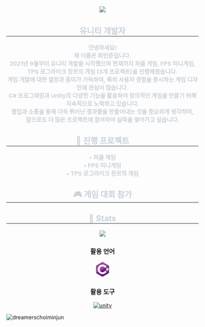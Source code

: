 <div align="center">
    <img src="https://capsule-render.vercel.app/api?type=waving&color=84f0ee&height=180&text=Unity%20Developer&animation=&fontColor=000000&fontSize=40" />
</div>
<div align="center"> 
    <h2 style="border-bottom: 1px solid #21262d; color: #c9d1d9;"> 유니티 개발자 </h2>  
    <div style="font-weight: 700; font-size: 15px; text-align: center; color: #c9d1d9;">
        안녕하세요!<br> 
        제 이름은 최민준입니다.<br>
        2021년 9월부터 유니티 개발을 시작했으며 현재까지 퍼즐 게임, FPS 미니게임, TPS 로그라이크 장르의 게임 (3개 프로젝트)을 진행해왔습니다.<br>
        게임 개발에 대한 열정과 흥미가 가득하며, 특히 사용자 경험을 중시하는 게임 디자인에 관심이 많습니다.<br>
        C# 프로그래밍과 Unity의 다양한 기능을 활용하여 창의적인 게임을 만들기 위해 지속적으로 노력하고 있습니다.<br>
        협업과 소통을 통해 더욱 뛰어난 결과물을 만들어내는 것을 중요하게 생각하며,<br>
        앞으로도 더 많은 프로젝트에 참여하여 실력을 쌓아가고 싶습니다.
    </div>
</div>

<div align="center"> 
    <h2 style="border-bottom: 1px solid #21262d; color: #c9d1d9;"> 🏅 진행 프로젝트 </h2> 
    <div style="font-weight: 700; font-size: 15px; text-align: center; color: #c9d1d9;">
        • 퍼즐 게임<br>
        • FPS 미니게임<br>
        • TPS 로그라이크 장르의 게임
    </div>
</div>

<div align="center"> 
    <h2 style="border-bottom: 1px solid #21262d; color: #c9d1d9;"> 🎮 게임 대회 참가 </h2> 
    <div style="font-weight: 700; font-size: 15px; text-align: center; color: #c9d1d9;">
        <!-- 내용 비움 -->
    </div>
</div>

<div align="center"> 
    <h2 style="border-bottom: 1px solid #21262d; color: #c9d1d9;"> 🏅 Stats </h2> 
    <div align="center"> 
        <img src="https://github-readme-stats.vercel.app/api?username=dreamerschoiminjun&custom_title=dreamerschoiminjun's Github Stat&bg_color=180,000000,&title_color=000000&text_color=000000" />  
    </div> 
</div>

<h3 align="center">활용 언어</h3>
<p align="center"> 
    <a href="https://www.w3schools.com/cs/" target="_blank" rel="noreferrer"> 
        <img src="https://raw.githubusercontent.com/devicons/devicon/master/icons/csharp/csharp-original.svg" alt="csharp" width="40" height="40"/> 
    </a> 
</p>

<h3 align="center">활용 도구</h3>
<p align="center"> 
    <a href="https://unity.com/" target="_blank" rel="noreferrer"> 
        <img src="https://www.vectorlogo.zone/logos/unity3d/unity3d-icon.svg" alt="unity" width="40" height="40"/> 
    </a> 
</p>

<p align="left"> 
    <img src="https://komarev.com/ghpvc/?username=dreamerschoiminjun&label=Profile%20views&color=0e75b6&style=flat" alt="dreamerschoiminjun" /> 
</p>
